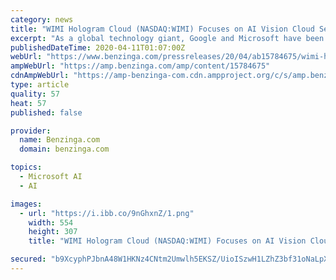 ```yaml
---
category: news
title: "WIMI Hologram Cloud (NASDAQ:WIMI) Focuses on AI Vision Cloud Service Competing with Google and Microsoft"
excerpt: "As a global technology giant, Google and Microsoft have been working in the field of artificial intelligence for a long time. Whether it is academic achievements"
publishedDateTime: 2020-04-11T01:07:00Z
webUrl: "https://www.benzinga.com/pressreleases/20/04/ab15784675/wimi-hologram-cloud-nasdaq-wimi-focuses-on-ai-vision-cloud-service-competing-with-google-and-micr"
ampWebUrl: "https://amp.benzinga.com/amp/content/15784675"
cdnAmpWebUrl: "https://amp-benzinga-com.cdn.ampproject.org/c/s/amp.benzinga.com/amp/content/15784675"
type: article
quality: 57
heat: 57
published: false

provider:
  name: Benzinga.com
  domain: benzinga.com

topics:
  - Microsoft AI
  - AI

images:
  - url: "https://i.ibb.co/9nGhxnZ/1.png"
    width: 554
    height: 307
    title: "WIMI Hologram Cloud (NASDAQ:WIMI) Focuses on AI Vision Cloud Service Competing with Google and Microsoft"

secured: "b9XcyphPJbnA48W1HKNz4CNtm2Umwlh5EKSZ/UioISzwH1LZhZ3bf31oNaLpXvad/CUKz7lF+y8gPjnmiq9/u6Ts6qtOTNZ99qlXmLr6pfSN2dG75PgoY0UYM+fVOi7aHBGUU0rLJYbJV218BFFCtNmDTlRIJ67SE+dndD8SQJ+OQho5vDUBP0DaO+YPfhcB9a3hyJlNRqszvi4D3TKQboyD9Vbswn8cUzotnxQ9NyKJoXdZgBtOr5/yUC/JxhJYHrzkThhLTDcW0U7LLRQjhw0wzPz8z1D7e6cqJRfTkRZT/r+LwboFFcVxim1HnH2g;7OBU3pfo2qlAMyNV9HXH8g=="
---
```


